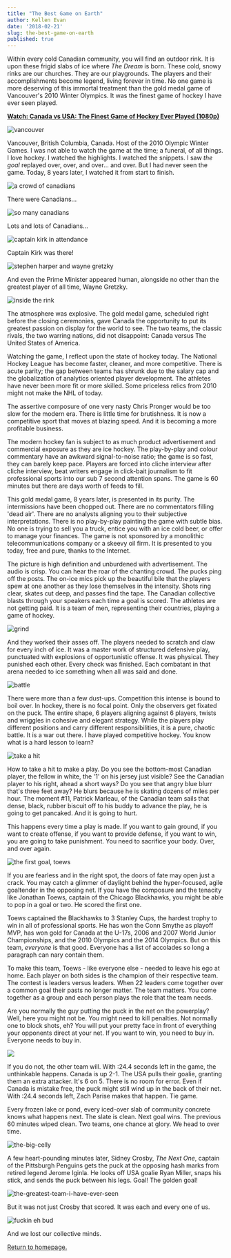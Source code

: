 ```yaml
---
title: "The Best Game on Earth"
author: Kellen Evan
date: '2018-02-21'
slug: the-best-game-on-earth
published: true
---
```


Within every cold Canadian community, you will find an outdoor rink. It is upon these frigid slabs of ice where _The Dream_ is born. These cold, snowy rinks are our churches. They are our playgrounds. The players and their accomplishments become legend, living forever in time. No one game is more deserving of this immortal treatment than the gold medal game of Vancouver's 2010 Winter Olympics. It was the finest game of hockey I have ever seen played.

**[Watch: Canada vs USA: The Finest Game of Hockey Ever Played (1080p)](https://www.youtube.com/watch?v=lmS-pztANow)**

![vancouver](/images/vancouver.png)

Vancouver, British Columbia, Canada. Host of the 2010 Olympic Winter Games. I was not able to watch the game at the time; a funeral, of all things. I love hockey. I watched the highlights. I watched the snippets. I saw _the goal_ replayed over, over, and over... and over. But I had never seen the game. Today, 8 years later, I watched it from start to finish.

![a crowd of canadians](/images/lots-of-canadians.png)

There were Canadians...

![so many canadians](/images/lots-and-lots-of-canadians.png)

Lots and lots of Canadians...

![captain kirk in attendance](/images/captain-kirk.png)

Captain Kirk was there!

![stephen harper and wayne gretzky](/images/great-one-and-puffy-one.png)

And even the Prime Minister appeared human, alongside no other than the greatest player of all time, Wayne Gretzky.

![inside the rink](/images/lots-of-canadians.png)

The atmosphere was explosive. The gold medal game, scheduled right before the closing ceremonies, gave Canada the opportunity to put its greatest passion on display for the world to see. The two teams, the classic rivals, the two warring nations, did not disappoint: Canada versus The United States of America.

Watching the game, I reflect upon the state of hockey today. The National Hockey League has become faster, cleaner, and more competitive. There is acute parity; the gap between teams has shrunk due to the salary cap and the globalization of analytics oriented player development. The athletes have never been more fit or more skilled. Some priceless relics from 2010 might not make the NHL of today.

The assertive composure of one very nasty Chris Pronger would be too slow for the modern era. There is little time for brutishness. It is now a competitive sport that moves at blazing speed. And it is becoming a more profitable business.

The modern hockey fan is subject to as much product advertisement and commercial exposure as they are ice hockey. The play-by-play and colour commentary have an awkward signal-to-noise ratio; the game is so fast, they can barely keep pace. Players are forced into cliche interview after cliche interview, beat writers engage in click-bait journalism to fit professional sports into our sub 7 second attention spans. The game is 60 minutes but there are days worth of feeds to fill.

This gold medal game, 8 years later, is presented in its purity. The intermissions have been chopped out. There are no commentators filling 'dead air'. There are no analysts aligning you to their subjective interpretations. There is no play-by-play painting the game with subtle bias. No one is trying to sell you a truck, entice you with an ice cold beer, or offer to manage your finances. The game is not sponsored by a monolithic telecommunications company or a skeevy oil firm. It is presented to you today, free and pure, thanks to the Internet.

The picture is high definition and unburdened with advertisement. The audio is crisp. You can hear the roar of the chanting crowd. The pucks ping off the posts. The on-ice mics pick up the beautiful bile that the players spew at one another as they lose themselves in the intensity. Shots ring clear, skates cut deep, and passes find the tape. The Canadian collective blasts through your speakers each time a goal is scored. The athletes are not getting paid. It is a team of men, representing their countries, playing a game of hockey.

![grind](/images/grind.png)

And they worked their asses off. The players needed to scratch and claw for every inch of ice. It was a master work of structured defensive play, punctuated with explosions of opportunistic offense. It was physical. They punished each other. Every check was finished. Each combatant in that arena needed to ice something when all was said and done.

![battle](/images/battle.png)

There were more than a few dust-ups. Competition this intense is bound to boil over. In hockey, there is no focal point. Only the observers get fixated on the puck. The entire shape, 6 players aligning against 6 players, twists and wriggles in cohesive and elegant strategy. While the players play different positions and carry different responsibilities, it is a pure, chaotic battle. It is a war out there. I have played competitive hockey. You know what is a hard lesson to learn?

![take a hit](/images/take-a-hit.png)

How to take a hit to make a play. Do you see the bottom-most Canadian player, the fellow in white, the '1' on his jersey just visible? See the Canadian player to his right, ahead a short ways? Do you see that angry blue blurr that's three feet away? He blurs because he is skating dozens of miles per hour. The moment #11, Patrick Marleau, of the Canadian team sails that dense, black, rubber biscuit off to his buddy to advance the play, he is going to get pancaked. And it is going to hurt.

This happens every time a play is made. If you want to gain ground, if you want to create offense, if you want to provide defense, if you want to win, you are going to take punishment. You need to sacrifice your body. Over, and over again.

![the first goal, toews](/images/toews.png)

If you are fearless and in the right spot, the doors of fate may open just a crack. You may catch a glimmer of daylight behind the hyper-focused, agile goaltender in the opposing net. If you have the composure and the tenacity like Jonathan Toews, captain of the Chicago Blackhawks, you might be able to pop in a goal or two. He scored the first one.

Toews captained the Blackhawks to 3 Stanley Cups, the hardest trophy to win in all of professional sports. He has won the Conn Smythe as playoff MVP, has won gold for Canada at the U-17s, 2006 and 2007 World Junior Championships, and the 2010 Olympics and the 2014 Olympics. But on this team, *everyone* is that good. Everyone has a list of accolades so long a paragraph can nary contain them.

To make this team, Toews - like everyone else - needed to leave his ego at home. Each player on both sides is the champion of their respective team. The contest is leaders versus leaders. When 22 leaders come together over a common goal their pasts no longer matter. The team matters. You come together as a group and each person plays the role that the team needs.

Are you normally the guy putting the puck in the net on the powerplay? Well, here you might not be. You might need to kill penalties. Not normally one to block shots, eh? You will put your pretty face in front of everything your opponents direct at your net. If you want to win, you need to buy in. Everyone needs to buy in.

![](/images/the-unthinkable.png)

If you do not, the other team will. With :24.4 seconds left in the game, the unthinkable happens. Canada is up 2-1. The USA pulls their goalie, granting them an extra attacker. It's 6 on 5. There is no room for error. Even if Canada is mistake free, the puck might still wind up in the back of their net. With :24.4 seconds left, Zach Parise makes that happen. Tie game.

Every frozen lake or pond, every iced-over slab of community concrete knows what happens next. The slate is clean. Next goal wins. The previous 60 minutes wiped clean. Two teams, one chance at glory. We head to over time.

![the-big-celly](/images/the-big-celly.png)

A few heart-pounding minutes later, Sidney Crosby, _The Next One_, captain of the Pittsburgh Penguins gets the puck at the opposing hash marks from retired legend Jerome Iginla. He looks off USA goalie Ryan Miller, snaps his stick, and sends the puck between his legs. Goal! The golden goal!

![the-greatest-team-i-have-ever-seen](/images/the-champs.png)

But it was not just Crosby that scored. It was each and every one of us.

![fuckin eh bud](/images/mounties.png)

And we lost our collective minds.

[Return to homepage.](/)
